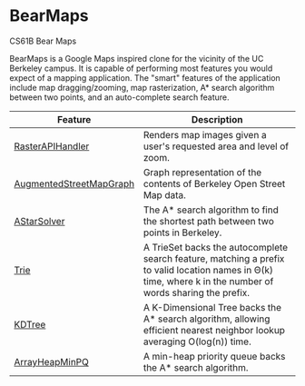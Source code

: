 # BearMaps
CS61B Bear Maps

BearMaps is a Google Maps inspired clone for the vicinity of the UC Berkeley campus. It is capable of performing most features you would expect of a mapping application. The "smart" features of the application include map dragging/zooming, map rasterization, A* search algorithm between two points, and an auto-complete search feature.

Feature | Description
------- | -------
[RasterAPIHandler](https://github.com/genielee55/BearMaps/blob/main/bearmaps/proj2d/server/handler/impl/RasterAPIHandler.java) | Renders map images given a user's requested area and level of zoom.
[AugmentedStreetMapGraph](https://github.com/genielee55/BearMaps/blob/main/bearmaps/proj2d/AugmentedStreetMapGraph.java) | Graph representation of the contents of Berkeley Open Street Map data.
[AStarSolver](https://github.com/genielee55/BearMaps/blob/main/bearmaps/proj2c/AStarSolver.java) | The A* search algorithm to find the shortest path between two points in Berkeley.
[Trie](https://github.com/genielee55/BearMaps/blob/main/bearmaps/proj2d/Trie.java) | A TrieSet backs the autocomplete search feature, matching a prefix to valid location names in Θ(k) time, where k in the number of words sharing the prefix.
[KDTree]( ) | A K-Dimensional Tree backs the A* search algorithm, allowing efficient nearest neighbor lookup averaging O(log(n)) time.
[ArrayHeapMinPQ]( ) | A min-heap priority queue backs the A* search algorithm.
